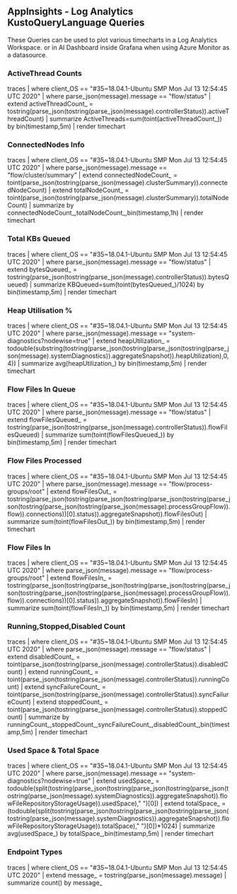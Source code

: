 ## AppInsights - Log Analytics KustoQueryLanguage Queries
 These Queries can be used to plot various timecharts in a Log Analytics Workspace. or in AI Dashboard inside Grafana when using Azure Monitor as a datasource.
 
### ActiveThread Counts
traces
| where client_OS == "#35~18.04.1-Ubuntu SMP Mon Jul 13 12:54:45 UTC 2020"
| where parse_json(message).message == "flow/status"
| extend activeThreadCount_ = tostring(parse_json(tostring(parse_json(message).controllerStatus)).activeThreadCount)
| summarize ActiveThreads=sum(toint(activeThreadCount_)) by bin(timestamp,5m)
| render timechart 

### ConnectedNodes Info
traces
| where client_OS == "#35~18.04.1-Ubuntu SMP Mon Jul 13 12:54:45 UTC 2020"
| where parse_json(message).message == "flow/cluster/summary"
| extend connectedNodeCount_ = toint(parse_json(tostring(parse_json(message).clusterSummary)).connectedNodeCount)
| extend totalNodeCount_ = toint(parse_json(tostring(parse_json(message).clusterSummary)).totalNodeCount)
| summarize by connectedNodeCount_,totalNodeCount_,bin(timestamp,1h)
| render timechart 

### Total KBs Queued
traces
| where client_OS == "#35~18.04.1-Ubuntu SMP Mon Jul 13 12:54:45 UTC 2020"
| where parse_json(message).message == "flow/status"
| extend bytesQueued_ = tostring(parse_json(tostring(parse_json(message).controllerStatus)).bytesQueued)
| summarize KBQueued=sum(toint(bytesQueued_)/1024) by bin(timestamp,5m)
| render timechart 

### Heap Utilisation %
traces
| where client_OS == "#35~18.04.1-Ubuntu SMP Mon Jul 13 12:54:45 UTC 2020"
| where parse_json(message).message == "system-diagnostics?nodewise=true"
| extend heapUtilization_ = todouble(substring(tostring(parse_json(tostring(parse_json(tostring(parse_json(message).systemDiagnostics)).aggregateSnapshot)).heapUtilization),0,4))
| summarize avg(heapUtilization_) by bin(timestamp,5m)
| render timechart

### Flow Files In Queue
traces
| where client_OS == "#35~18.04.1-Ubuntu SMP Mon Jul 13 12:54:45 UTC 2020"
| where parse_json(message).message == "flow/status"
| extend flowFilesQueued_ = tostring(parse_json(tostring(parse_json(message).controllerStatus)).flowFilesQueued)
| summarize sum(toint(flowFilesQueued_)) by bin(timestamp,5m)
| render timechart 

### Flow Files Processed
traces
| where client_OS == "#35~18.04.1-Ubuntu SMP Mon Jul 13 12:54:45 UTC 2020"
| where parse_json(message).message == "flow/process-groups/root"
| extend flowFilesOut_ = tostring(parse_json(tostring(parse_json(tostring(parse_json(tostring(parse_json(tostring(parse_json(tostring(parse_json(message).processGroupFlow)).flow)).connections))[0].status)).aggregateSnapshot)).flowFilesOut)
| summarize sum(toint(flowFilesOut_)) by bin(timestamp,5m)
| render timechart 

### Flow Files In
traces
| where client_OS == "#35~18.04.1-Ubuntu SMP Mon Jul 13 12:54:45 UTC 2020"
| where parse_json(message).message == "flow/process-groups/root"
| extend flowFilesIn_ = tostring(parse_json(tostring(parse_json(tostring(parse_json(tostring(parse_json(tostring(parse_json(tostring(parse_json(message).processGroupFlow)).flow)).connections))[0].status)).aggregateSnapshot)).flowFilesIn)
| summarize sum(toint(flowFilesIn_)) by bin(timestamp,5m)
| render timechart 

### Running,Stopped,Disabled Count
traces
| where client_OS == "#35~18.04.1-Ubuntu SMP Mon Jul 13 12:54:45 UTC 2020"
| where parse_json(message).message == "flow/status"
| extend disabledCount_ = toint(parse_json(tostring(parse_json(message).controllerStatus)).disabledCount)
| extend runningCount_ = toint(parse_json(tostring(parse_json(message).controllerStatus)).runningCount)
| extend syncFailureCount_ = toint(parse_json(tostring(parse_json(message).controllerStatus)).syncFailureCount)
| extend stoppedCount_ = toint(parse_json(tostring(parse_json(message).controllerStatus)).stoppedCount)
| summarize by runningCount_,stoppedCount_,syncFailureCount_,disabledCount_,bin(timestamp,5m)
| render timechart

### Used Space & Total Space
traces
| where client_OS == "#35~18.04.1-Ubuntu SMP Mon Jul 13 12:54:45 UTC 2020"
| where parse_json(message).message == "system-diagnostics?nodewise=true"
| extend usedSpace_ = todouble(split(tostring(parse_json(tostring(parse_json(tostring(parse_json(tostring(parse_json(message).systemDiagnostics)).aggregateSnapshot)).flowFileRepositoryStorageUsage)).usedSpace)," ")[0])
| extend totalSpace_ = (todouble(split(tostring(parse_json(tostring(parse_json(tostring(parse_json(tostring(parse_json(message).systemDiagnostics)).aggregateSnapshot)).flowFileRepositoryStorageUsage)).totalSpace)," ")[0])*1024)
| summarize avg(usedSpace_) by totalSpace_,bin(timestamp,5m)
| render timechart

### Endpoint Types
traces
| where client_OS == "#35~18.04.1-Ubuntu SMP Mon Jul 13 12:54:45 UTC 2020"
| extend message_ = tostring(parse_json(message).message)
| summarize count() by message_









